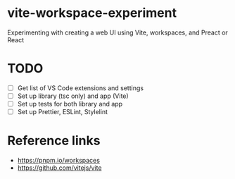 # vite-workspace-experiment
Experimenting with creating a web UI using Vite, workspaces, and Preact or React

# TODO
- [ ] Get list of VS Code extensions and settings
- [ ] Set up library (tsc only) and app (Vite)
- [ ] Set up tests for both library and app
- [ ] Set up Prettier, ESLint, Stylelint

# Reference links
- https://pnpm.io/workspaces
- https://github.com/vitejs/vite